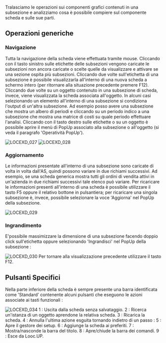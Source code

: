 
Tralasciamo le operazioni sui componenti grafici contenuti in una subsezione e analizziamo cosa è possibile compiere sul componente scheda e sulle sue parti.

## Operazioni generiche

### Navigazione
Tutta la navigazione della scheda viene effettuata tramite mouse. Cliccando con il tasto sinistro sulle etichette delle subsezioni vengono caricate le subsezioni non ancora caricate o scelte quelle da visualizzare e attivare se una sezione ospita più subsezioni.  Cliccando due volte sull'etichetta di una subsezione è possibile visualizzarla all'interno di una nuova scheda a schermo intero (per ritornare alla situazione precedente premere F12). Cliccando due volte su un oggetto contenuto in una subsezione di scheda, invece, viene visualizzata la scheda associata all'oggetto. In alcuni casi selezionando un elemento all'interno di una subsezione si condiziona l'output di un'altra subsezione. Ad esempio posso avere una subsezione che mostra un albero di periodi e cliccando su un periodo indico a una subsezione che mostra una matrice di costi su quale periodo effettuare l'analisi.
Cliccando con il tasto destro sulle etichette o su un oggetto è possibile aprire il menù di PopUp associato alla subsezione o all'oggetto (si veda il paragrafo 'Operatività PopUp').

![LOCEXD_027](https://doc.smeup.com/immagini/MBDOC_OPE-LOCEXD_03/LOCEXD_027.png)
![LOCEXD_028](https://doc.smeup.com/immagini/MBDOC_OPE-LOCEXD_03/LOCEXD_028.png)
### Aggiornamento
Le informazioni presentate all'interno di una subsezione sono caricate di volta in volta dall'AS, quindi possono variare in due richiami successivi. Ad esempio, se una scheda generica mostra tutti gli ordini di vendita attivi in un'azienda in due richiami successivi tale elenco può variare. Per ricaricare le informazioni presenti all'interno di una scheda è possibile utilizzare il tasto F5 oppure il relativo bottone in pulsantiera; per ricaricare una singola subsezione è, invece, possibile selezionare la voce 'Aggiorna' nel PopUp della subsezione.

![LOCEXD_029](https://doc.smeup.com/immagini/MBDOC_OPE-LOCEXD_03/LOCEXD_029.png)
### Ingrandimento
E'possibile massimizzare la dimensione di una subsezione facendo doppio click sull'etichetta oppure selezionando 'Ingrandisci' nel PopUp della subsezione : 

![LOCEXD_030](https://doc.smeup.com/immagini/MBDOC_OPE-LOCEXD_03/LOCEXD_030.png)
Per tornare alla visualizzazione precedente utilizzare il tasto F12.

## Pulsanti Specifici
Nella parte inferiore della scheda è sempre presente una barra identificata come 'Standard' contenente alcuni pulsanti che eseguono le azioni associate ai tasti funzionali : 

![LOCEXD_034](https://doc.smeup.com/immagini/MBDOC_OPE-LOCEXD_03/LOCEXD_034.png)
1 :  Uscita dalla scheda senza salvataggio.
2 :  Ricerca un'istanza di un oggetto aprendone la relativa scheda.
3 :  Ricarica la scheda.
4 :  Annulla l'ultima azione esguita tornando indietro di un passo : 
5 :  Apre il gestore dei setup.
6 :  Aggiunge la scheda ai preferiti.
7 :  Mostra/nasconde la barra del titolo.
8 :  Apre/chiude la barra dei comandi.
9 :  Esce da Looc.UP.
